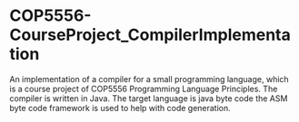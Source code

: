 # COP5556-CourseProject_CompilerImplementation
An implementation of a compiler for a small programming language, which is a course project of COP5556 Programming Language Principles. The compiler is written in Java. The target language is java byte code the ASM byte code framework is used to help with code generation.
